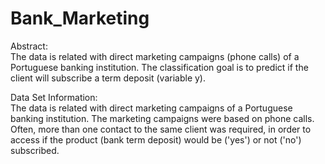 # Bank_Marketing<br>
Abstract:<br>
The data is related with direct marketing campaigns (phone calls) of a Portuguese banking institution. The classification goal is to predict if the client will subscribe a term deposit (variable y).<br>

Data Set Information:<br>
The data is related with direct marketing campaigns of a Portuguese banking institution. The marketing campaigns were based on phone calls. Often, more than one contact to the same client was required, in order to access if the product (bank term deposit) would be ('yes') or not ('no') subscribed.<br>
